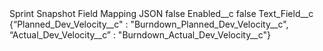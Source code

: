 <?xml version="1.0" encoding="UTF-8"?>
<CustomMetadata xmlns="http://soap.sforce.com/2006/04/metadata" xmlns:xsi="http://www.w3.org/2001/XMLSchema-instance" xmlns:xsd="http://www.w3.org/2001/XMLSchema">
    <label>Sprint Snapshot Field Mapping JSON</label>
    <protected>false</protected>
    <values>
        <field>Enabled__c</field>
        <value xsi:type="xsd:boolean">false</value>
    </values>
    <values>
        <field>Text_Field__c</field>
        <value xsi:type="xsd:string">{“Planned_Dev_Velocity__c&quot; : &quot;Burndown_Planned_Dev_Velocity__c&quot;,  “Actual_Dev_Velocity__c” : &quot;Burndown_Actual_Dev_Velocity__c&quot;}</value>
    </values>
</CustomMetadata>
